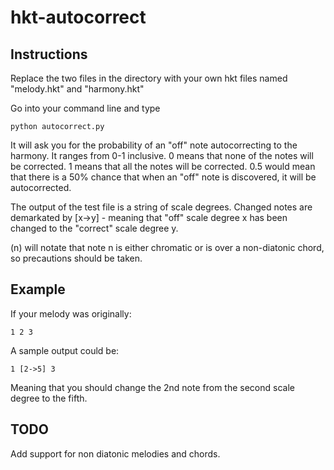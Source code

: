 # hkt-autocorrect

## Instructions
Replace the two files in the directory with your own hkt files named "melody.hkt" and "harmony.hkt"

Go into your command line and type
```
python autocorrect.py
```

It will ask you for the probability of an "off" note autocorrecting to the harmony. It ranges from 0-1 inclusive. 
0 means that none of the notes will be corrected.
1 means that all the notes will be corrected.
0.5 would mean that there is a 50% chance that when an "off" note is discovered, it will be autocorrected.

The output of the test file is a string of scale degrees. 
Changed notes are demarkated by [x->y] - meaning that "off" scale degree x has been changed to the "correct" scale degree y.

(n) will notate that note n is either chromatic or is over a non-diatonic chord, so precautions should be taken.

## Example
If your melody was originally:
```
1 2 3
```
A sample output could be:
```
1 [2->5] 3
```
Meaning that you should change the 2nd note from the second scale degree to the fifth.

## TODO
Add support for non diatonic melodies and chords.
